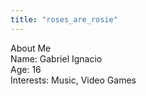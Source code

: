 ```yaml
---
title: "roses_are_rosie"
---
```


About Me  
Name: Gabriel Ignacio  
Age: 16  
Interests: Music, Video Games  
